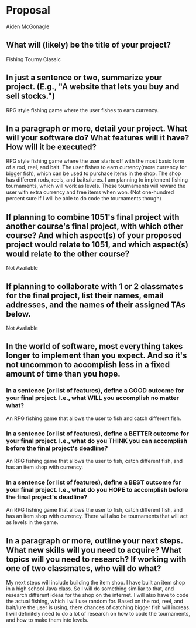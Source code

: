 # Proposal
Aiden McGonagle
## What will (likely) be the title of your project?

Fishing Tourny Classic

## In just a sentence or two, summarize your project. (E.g., "A website that lets you buy and sell stocks.")

RPG style fishing game where the user fishes to earn currency. 

## In a paragraph or more, detail your project. What will your software do? What features will it have? How will it be executed?

RPG style fishing game where the user starts off with the most basic form of a rod, reel, and bait. The user fishes to earn currency(more currency for bigger fish), which can be used to purchace items in the shop. The shop has different rods, reels, and baits/lures. I am planning to implement fishing tournaments, which will work as levels. These tournaments will reward the user with extra currency and free items when won. (Not one-hundred percent sure if I will be able to do code the tournaments though)

## If planning to combine 1051's final project with another course's final project, with which other course? And which aspect(s) of your proposed project would relate to 1051, and which aspect(s) would relate to the other course?

Not Available

## If planning to collaborate with 1 or 2 classmates for the final project, list their names, email addresses, and the names of their assigned TAs below.

Not Available

## In the world of software, most everything takes longer to implement than you expect. And so it's not uncommon to accomplish less in a fixed amount of time than you hope.

### In a sentence (or list of features), define a GOOD outcome for your final project. I.e., what WILL you accomplish no matter what?

An RPG fishing game that allows the user to fish and catch different fish.

### In a sentence (or list of features), define a BETTER outcome for your final project. I.e., what do you THINK you can accomplish before the final project's deadline?

An RPG fishing game that allows the user to fish, catch different fish, and has an item shop with currency.

### In a sentence (or list of features), define a BEST outcome for your final project. I.e., what do you HOPE to accomplish before the final project's deadline?

An RPG fishing game that allows the user to fish, catch different fish, and has an item shop with currency. There will also be tournaments that will act as levels in the game.

## In a paragraph or more, outline your next steps. What new skills will you need to acquire? What topics will you need to research? If working with one of two classmates, who will do what?

My next steps will include building the item shop. I have built an item shop in a high school Java class. So I will do something similiar to that, and research different ideas for the shop on the internet. I will also have to code the actual fishing, which I will use random for. Based on the rod, reel, and bait/lure the user is using, there chances of catching bigger fish will increas. I will definitely need to do a lot of research on how to code the tournaments, and how to make them into levels.
